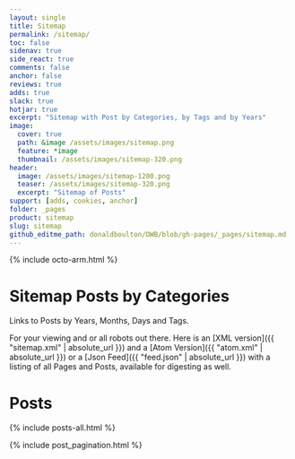 ```yaml
---
layout: single
title: Sitemap
permalink: /sitemap/
toc: false
sidenav: true
side_react: true
comments: false
anchor: false
reviews: true
adds: true
slack: true
hotjar: true
excerpt: "Sitemap with Post by Categories, by Tags and by Years"
image:
  cover: true
  path: &image /assets/images/sitemap.png
  feature: *image
  thumbnail: /assets/images/sitemap-320.png
header:
  image: /assets/images/sitemap-1200.png
  teaser: /assets/images/sitemap-320.png
  excerpt: "Sitemap of Posts"
support: [adds, cookies, anchor]
folder: _pages
product: sitemap
slug: sitemap
github_editme_path: donaldboulton/DWB/blob/gh-pages/_pages/sitemap.md
---
```


{% include octo-arm.html %}

# Sitemap Posts by Categories

Links to Posts by Years, Months, Days and Tags.

For your viewing and or all robots out there. Here is an [XML version]({{ "sitemap.xml" | absolute_url }}) and a [Atom Version]({{ "atom.xml" | absolute_url }}) or a [Json Feed]({{ "feed.json" | absolute_url }}) with a listing of all Pages and Posts, available for digesting as well.

# Posts

{% include posts-all.html %}

{% include post_pagination.html %}
